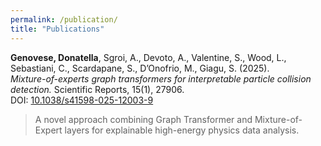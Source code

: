 ```yaml
---
permalink: /publication/
title: "Publications"
---
```


**Genovese, Donatella**, Sgroi, A., Devoto, A., Valentine, S., Wood, L., Sebastiani, C., Scardapane, S., D’Onofrio, M., Giagu, S. (2025).  
*Mixture-of-experts graph transformers for interpretable particle collision detection.* Scientific Reports, 15(1), 27906.  
DOI: [10.1038/s41598-025-12003-9](https://doi.org/10.1038/s41598-025-12003-9)

> A novel approach combining Graph Transformer and Mixture-of-Expert layers for explainable high-energy physics data analysis.



